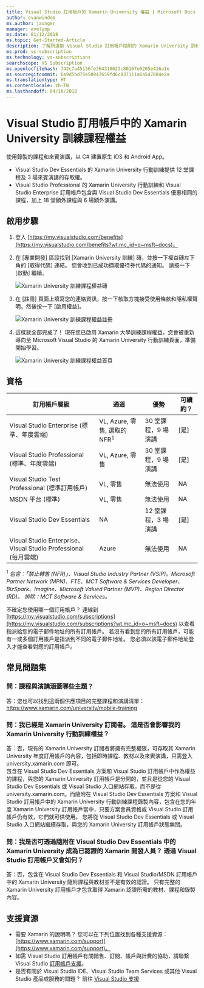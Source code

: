 ```yaml
---
title: Visual Studio 訂用帳戶的 Xamarin University 權益 | Microsoft Docs
author: evanwindom
ms.author: jaunger
manager: evelynp
ms.date: 01/12/2018
ms.topic: Get-Started-Article
description: 了解所選取 Visual Studio 訂用帳戶隨附的 Xamarin University 訓練課程訂用帳戶。
ms.prod: vs-subscription
ms.technology: vs-subscriptions
searchscope: VS Subscription
ms.openlocfilehash: 742c7a45136fe364310623c80167e0205e416a1e
ms.sourcegitcommit: 6a9d5bd75e50947659fd6c837111a6a547884e2a
ms.translationtype: HT
ms.contentlocale: zh-TW
ms.lasthandoff: 04/16/2018
---
```

# <a name="xamarin-university-training-benefit-in-visual-studio-subscriptions"></a>Visual Studio 訂用帳戶中的 Xamarin University 訓練課程權益

使用錄製的課程和來賓演講，以 C# 建置原生 iOS 和 Android App。  
-  Visual Studio Dev Essentials 的 Xamarin University 行動訓練提供 12 堂課程及 3 場來賓演講的存取權。 
-  Visual Studio Professional 的 Xamarin University 行動訓練和 Visual Studio Enterprise 訂用帳戶包含與 Visual Studio Dev Essentials 優惠相同的課程，加上 18 堂額外課程與 6 場額外演講。

## <a name="activation-steps"></a>啟用步驟
1.  登入 [https://my.visualstudio.com/benefits](https://my.visualstudio.com/benefits?wt.mc_id=o~msft~docs)。 
2.  在 [專業開發] 區段找到 [Xamarin University 訓練] 磚，並按一下權益磚左下角的 [取得代碼] 連結。   您會收到已成功擷取優待券代碼的通知。  請按一下 [啟動] 繼續。

    ![Xamarin University 訓練課程權益磚](_img\vs-xamarin\vs-xamarin-tile.png)

3.  在 [註冊] 頁面上填寫您的連絡資訊，按一下核取方塊接受使用條款和隱私權聲明，然後按一下 [啟用權益]。 

    ![Xamarin University 訓練課程權益註冊](_img\vs-xamarin\vs-xamarin-registration-resized.png)
4.  這樣就全部完成了！  現在您已啟用 Xamarin 大學訓練課程權益，您會被重新導向至 Microsoft Visual Studio 的 Xamarin University 行動訓練頁面，準備開始學習。  

    ![Xamarin University 訓練課程權益首頁](_img\vs-xamarin\vs-xamarin-home-resized.png)

## <a name="eligibility"></a>資格
| 訂用帳戶層級                                                 |     通道                                            | 優勢                                                          | 可續約？    |
|--------------------------------------------------------------------|---------------------------------------------------------|------------------------------------------------------------------|---------------|
| Visual Studio Enterprise (標準、年度雲端)   | VL, Azure, 零售, 選取的 NFR<sup>1</sup> | 30 堂課程，9 場演講       |  [是] |
| Visual Studio Professional (標準、年度雲端) | VL, Azure, 零售                                       | 30 堂課程，9 場演講       |  [是] |
| Visual Studio Test Professional (標準訂用帳戶)                         | VL, 零售                                              | 無法使用                                             |  NA        |
| MSDN 平台 (標準)                                          | VL, 零售                                              | 無法使用                                             |  NA        |
| Visual Studio Dev Essentials | NA  | 12 堂課程，3 場演講                                             |  [是]        |
| Visual Studio Enterprise、Visual Studio Professional (每月雲端) | Azure                                       | 無法使用                                                           |NA|

<sup>1</sup>  *包含：「禁止轉售 (NFR)」、Visual Studio Industry Partner (VSIP)。Microsoft Partner Network (MPN)、FTE、MCT Software & Services Developer、BizSpark、Imagine、Microsoft Valued Partner (MVP)、Region Director (RD)。 排除：MCT Software & Services。*


不確定您使用哪一個訂用帳戶？  連線到 [https://my.visualstudio.com/subscriptions](https://my.visualstudio.com/subscriptions?wt.mc_id=o~msft~docs) 以查看指派給您的電子郵件地址的所有訂用帳戶。 若沒有看到您的所有訂用帳戶，可能有一或多個訂用帳戶是指派到不同的電子郵件地址。  您必須以該電子郵件地址登入才能查看對應的訂用帳戶。 


## <a name="frequently-asked-questions"></a>常見問題集
### <a name="q--what-topics-are-covered-in-the-classes-and-lectures"></a>問：課程與演講涵蓋哪些主題？
答：您也可以找到這兩個供應項目的完整課程和演講清單：https://www.xamarin.com/university/mobile-training 

### <a name="q-im-already-a-xamarin-university-subscriber-does-this-affect-my-xamarin-university-mobile-training-benefit"></a>問：我已經是 Xamarin University 訂閱者。 這是否會影響我的 Xamarin University 行動訓練權益？
答：否，現有的 Xamarin University 訂閱者將擁有完整權限，可存取其 Xamarin University 年度訂用帳戶的內容，包括即時課程、教材以及來賓演講，只需登入 university.xamarin.com 即可。  
包含在 Visual Studio Dev Essentials 方案和 Visual Studio 訂用帳戶中作為權益的課程，與您的 Xamarin University 訂用帳戶是分開的，並且是從您的 Visual Studio Dev Essentials 或 Visual Studio 入口網站存取，而不是從 university.xamarin.com。而隨附在 Visual Studio Dev Essentials 方案和 Visual Studio 訂用帳戶中的 Xamarin University 行動訓練課程錄製內容，包含在您的年度 Xamarin University 訂用帳戶當中，只要方案會員資格或 Visual Studio 訂用帳戶仍有效，它們就可供使用。 您將從 Visual Studio Dev Essentials 或 Visual Studio 入口網站繼續存取，與您的 Xamarin University 訂用帳戶狀態無關。

### <a name="q--can-i-become-a-certified-xamarin-developer-with-the-xamarin-university-included-in-visual-studio-dev-essentials-what-about-through-visual-studio-subscriptions"></a>問：我是否可透過隨附在 Visual Studio Dev Essentials 中的 Xamarin University 成為已認證的 Xamarin 開發人員？ 透過 Visual Studio 訂用帳戶又會如何？
答：否，包含在 Visual Studio Dev Essentials 和 Visual Studio/MSDN 訂用帳戶中的 Xamarin University 隨附課程與教材並不是有效的認證。 只有完整的 Xamarin University 訂用帳戶才包含取得 Xamarin 認證所需的教材、課程和錄製內容。


## <a name="support-resources"></a>支援資源
-  需要 Xamarin 的說明嗎？  您可以在下列位置找到各種支援資源：[https://www.xamarin.com/support](https://www.xamarin.com/support)。
-  如需 Visual Studio 訂用帳戶有關銷售、訂閱、帳戶與計費的協助，請聯繫 Visual Studio [訂用帳戶支援](https://www.visualstudio.com/subscriptions/support/)。
-  是否有關於 Visual Studio IDE、Visual Studio Team Services 或其他 Visual Studio 產品或服務的問題？  前往 [Visual Studio 支援](https://www.visualstudio.com/support/) 